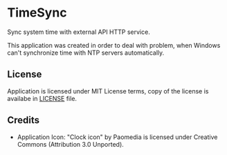 # TimeSync

Sync system time with external API HTTP service.

This application was created in order to deal with problem, when
Windows can't synchronize time with NTP servers automatically.

## License

Application is licensed under MIT License terms, copy of the license is availabe in [LICENSE](LICENSE) file.

## Credits

* Application Icon: "Clock icon" by Paomedia is licensed under Creative Commons (Attribution 3.0 Unported).
